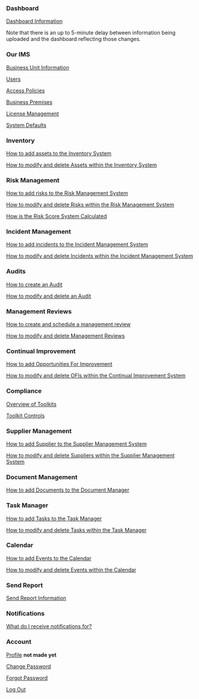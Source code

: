 ### Dashboard

[Dashboard Information][Dashboard]

[Dashboard]: ./Modules/dashboard

Note that there is an up to 5-minute delay between information being uploaded and the dashboard reflecting those changes.

### Our IMS

[Business Unit Information][Our IMS - Business Unit]

[Users][Our IMS - Users]

[Access Policies][Our IMS - Access Policies]

[Business Premises][Our IMS - Business Premises]

[License Management][Our IMS - License Management]

[System Defaults][Our IMS - System Defaults]

[Our IMS - Business Unit]: ./Modules/Our%20IMS/our_ims#business-units
[Our IMS - Users]: ./Modules/Our%20IMS/our_ims#users
[Our IMS - Access Policies]: ./Modules/Our%20IMS/our_ims#access-policies
[Our IMS - Business Premises]: ./Modules/Our%20IMS/our_ims#business-premises
[Our IMS - License Management]: ./Modules/Our%20IMS/our_ims#license-management
[Our IMS - System Defaults]: ./Modules/Our%20IMS/our_ims#system-defaults

### Inventory

[How to add assets to the Inventory System][Inventory Management]

[How to modify and delete Assets within the Inventory System][Asset Actions]

[Inventory Management]: ./Modules/Inventory%20Management/adding_assets
[Asset Actions]: ./Modules/Inventory%20Management/adding_assets#managing-assets

### Risk Management

[How to add risks to the Risk Management System][Risk Management]

[How to modify and delete Risks within the Risk Management System][Risk Actions]

[How is the Risk Score System Calculated][Risk Scoring]

[Risk Management]: ./Modules/Risk%20Management/adding_risks
[Risk Actions]: ./Modules/Risk%20Management/adding_risks#managing-risks
[Risk Scoring]: ./Modules/Risk%20Management/adding_risks#risk-scoring

### Incident Management

[How to add incidents to the Incident Management System][Incident Management]

[How to modify and delete Incidents within the Incident Management System][Incident Action]

[Incident Management]: ./Modules/Incident%20Management/incident_management#raising-an-incident
[Incident Action]: ./Modules/Incident%20Management/incident_management#managing-incidents

### Audits

[How to create an Audit][Add Audit]

[How to modify and delete an Audit][Audit Action]

[Add Audit]: ./Modules/Audits/add_audit?id=creating-an-audit
[Audit Action]: ./Modules/Audits/add_audit#managing-audits

### Management Reviews

[How to create and schedule a management review][Add Management Review]

[How to modify and delete Management Reviews][Management Actions]

[Add Management Review]: ./Modules/Management%20Reviews/management_review
[Management Actions]: ./Modules/Management%20Reviews/management_review?id=managing-reviews

### Continual Improvement

[How to add Opportunities For Improvement][OFI]

[How to modify and delete OFIs within the Continual Improvement System][OFI Action]

[OFI]: ./Modules/Continual%20Improvement/add_ofi
[OFI Action]: ./Modules/Continual%20Improvement/add_ofi#managing-ofis

### Compliance

[Overview of Toolkits][Overview]

[Toolkit Controls][Control]

[Overview]: ./Modules/Compliance/controls?id=overview
[Control]: ./Modules/Compliance/controls

### Supplier Management

[How to add Supplier to the Supplier Management System][Supplier]

[How to modify and delete Suppliers within the Supplier Management System][Supplier Action]

[Supplier]: ./Modules/Supplier%20Management/add_supplier
[Supplier Action]: ./Modules/Supplier%20Management/add_supplier#modifying-a-supplier

### Document Management

[How to add Documents to the Document Manager][Upload]

[Upload]: ./Modules/Document%20Management/upload

### Task Manager

[How to add Tasks to the Task Manager][Task Manager]

[How to modify and delete Tasks within the Task Manager][Task Manager Actions]

[Task Manager]: ./Modules/Task%20Manager/add_task
[Task Manager Actions]: ./Modules/Task%20Manager/add_task#managing-tasks

### Calendar

[How to add Events to the Calendar][Calendar]

[How to modify and delete Events within the Calendar][Calendar Actions]

[Calendar]: ./Modules/Calendar/add_calendar
[Calendar Actions]: ./Modules/Calendar/add_calendar#managing-calendar-events

### Send Report

[Send Report Information][Send Report]

[Send Report]: ./Modules/dashboard#dashboard-report

### Notifications

[What do I receive notifications for?][Notifs]

[Notifs]: ./notifications

### Account

[Profile] **not made yet**

[Change Password][]

[Forgot Password][]

[Log Out][]

[Change Password]: ./new_user#changing-your-password "New User Change Password"
[Forgot Password]: ./new_user?id=changing-your-password
[Log Out]: ./new_user#logging-out
[Profile]: ./new_user#profile
